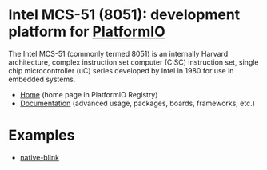 
# Intel MCS-51 (8051): development platform for [PlatformIO](https://platformio.org)

The Intel MCS-51 (commonly termed 8051) is an internally Harvard architecture, complex instruction set computer (CISC) instruction set, single chip microcontroller (uC) series developed by Intel in 1980 for use in embedded systems.

* [Home](https://platformio.org/platforms/intel_mcs51) (home page in PlatformIO Registry)
* [Documentation](https://docs.platformio.org/page/platforms/intel_mcs51.html) (advanced usage, packages, boards, frameworks, etc.)

# Examples

* [native-blink](https://github.com/platformio/platform-intel_mcs51/tree/master/examples/native-blink)
